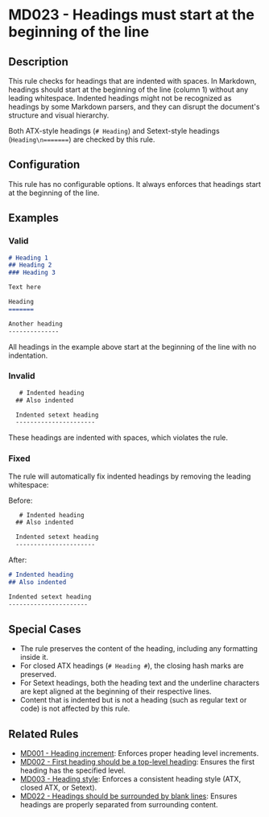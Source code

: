 # MD023 - Headings must start at the beginning of the line

## Description

This rule checks for headings that are indented with spaces. In Markdown, headings should start at the beginning of the line (column 1) without any leading whitespace. Indented headings might not be recognized as headings by some Markdown parsers, and they can disrupt the document's structure and visual hierarchy.

Both ATX-style headings (`# Heading`) and Setext-style headings (`Heading\n=======`) are checked by this rule.

## Configuration

This rule has no configurable options. It always enforces that headings start at the beginning of the line.

## Examples

### Valid

```markdown
# Heading 1
## Heading 2
### Heading 3

Text here

Heading
=======

Another heading
--------------
```

All headings in the example above start at the beginning of the line with no indentation.

### Invalid

```markdown
   # Indented heading
  ## Also indented

  Indented setext heading
  ----------------------
```

These headings are indented with spaces, which violates the rule.

### Fixed

The rule will automatically fix indented headings by removing the leading whitespace:

Before:
```markdown
   # Indented heading
  ## Also indented

  Indented setext heading
  ----------------------
```

After:
```markdown
# Indented heading
## Also indented

Indented setext heading
----------------------
```

## Special Cases

- The rule preserves the content of the heading, including any formatting inside it.
- For closed ATX headings (`# Heading #`), the closing hash marks are preserved.
- For Setext headings, both the heading text and the underline characters are kept aligned at the beginning of their respective lines.
- Content that is indented but is not a heading (such as regular text or code) is not affected by this rule.

## Related Rules

- [MD001 - Heading increment](md001.md): Enforces proper heading level increments.
- [MD002 - First heading should be a top-level heading](md002.md): Ensures the first heading has the specified level.
- [MD003 - Heading style](md003.md): Enforces a consistent heading style (ATX, closed ATX, or Setext).
- [MD022 - Headings should be surrounded by blank lines](md022.md): Ensures headings are properly separated from surrounding content. 